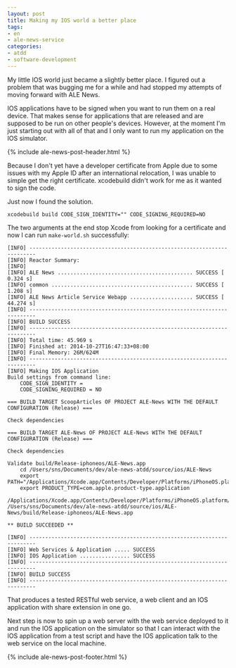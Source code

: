 ```yaml
---
layout: post
title: Making my IOS world a better place
tags:
- en
- ale-news-service
categories:
- atdd
- software-development
---
```

My little IOS world just became a slightly better place. I figured out a problem that was bugging me for a while and had stopped my attempts of moving forward with ALE News.

IOS applications have to be signed when you want to run them on a real device. That makes sense for applications that are released and are supposed to be run on other people's devices. However, at the moment I'm just starting out with all of that and I only want to run my application on the IOS simulator.

{% include ale-news-post-header.html %}

Because I don't yet have a developer certificate from Apple due to some issues with my Apple ID after an international relocation, I was unable to simple get the right certificate. xcodebuild didn't work for me as it wanted to sign the code.

Just now I found the solution.

	xcodebuild build CODE_SIGN_IDENTITY="" CODE_SIGNING_REQUIRED=NO

The two arguments at the end stop Xcode from looking for a certificate and now I can run <code>make-world.sh</code> successfully:

	[INFO] ------------------------------------------------------------------------
	[INFO] Reactor Summary:
	[INFO] 
	[INFO] ALE News ........................................... SUCCESS [  0.324 s]
	[INFO] common ............................................. SUCCESS [  1.208 s]
	[INFO] ALE News Article Service Webapp .................... SUCCESS [ 44.274 s]
	[INFO] ------------------------------------------------------------------------
	[INFO] BUILD SUCCESS
	[INFO] ------------------------------------------------------------------------
	[INFO] Total time: 45.969 s
	[INFO] Finished at: 2014-10-27T16:47:33+08:00
	[INFO] Final Memory: 26M/624M
	[INFO] ------------------------------------------------------------------------
	[INFO] Making IOS Application
	Build settings from command line:
	    CODE_SIGN_IDENTITY = 
	    CODE_SIGNING_REQUIRED = NO

	=== BUILD TARGET ScoopArticles OF PROJECT ALE-News WITH THE DEFAULT CONFIGURATION (Release) ===

	Check dependencies

	=== BUILD TARGET ALE-News OF PROJECT ALE-News WITH THE DEFAULT CONFIGURATION (Release) ===

	Check dependencies

	Validate build/Release-iphoneos/ALE-News.app
	    cd /Users/sns/Documents/dev/ale-news-atdd/source/ios/ALE-News
	    export PATH="/Applications/Xcode.app/Contents/Developer/Platforms/iPhoneOS.platform/Developer/usr/bin:/Applications/Xcode.app/Contents/Developer/usr/bin:/Users/sns/.rbenv/shims:/usr/local/bin:/usr/bin:/bin:/usr/sbin:/sbin:/opt/X11/bin:/Users/sns/bin"
	    export PRODUCT_TYPE=com.apple.product-type.application
	    /Applications/Xcode.app/Contents/Developer/Platforms/iPhoneOS.platform/Developer/usr/bin/Validation /Users/sns/Documents/dev/ale-news-atdd/source/ios/ALE-News/build/Release-iphoneos/ALE-News.app

	** BUILD SUCCEEDED **

	[INFO] ------------------------------------------------------------------------
	[INFO] Web Services & Application ..... SUCCESS
	[INFO] IOS Application ................ SUCCESS
	[INFO] ------------------------------------------------------------------------
	[INFO] BUILD SUCCESS
	[INFO] ------------------------------------------------------------------------

That produces a tested RESTful web service, a web client and an IOS application with share extension in one go.

Next step is now to spin up a web server with the web service deployed to it and run the IOS application on the simulator so that I can interact with the IOS application from a test script and have the IOS application talk to the web service on the local machine.

{% include ale-news-post-footer.html %}
